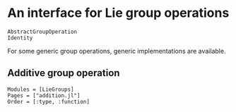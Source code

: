 
# An interface for Lie group operations

```@docs
AbstractGroupOperation
Identity
```

For some generic group operations, generic implementations are available.

## Additive group operation

```@autodocs
Modules = [LieGroups]
Pages = ["addition.jl"]
Order = [:type, :function]
```